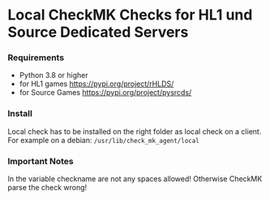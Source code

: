 # Local CheckMK Checks for HL1 und Source Dedicated Servers

### Requirements
- Python 3.8 or higher
- for HL1 games https://pypi.org/project/rHLDS/
- for Source Games https://pypi.org/project/pysrcds/

### Install
Local check has to be installed on the right folder as local check on a client. For example on a debian: `/usr/lib/check_mk_agent/local`

### Important Notes
In the variable checkname are not any spaces allowed! Otherwise CheckMK parse the check wrong!
